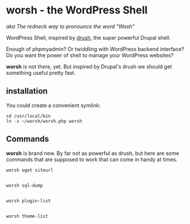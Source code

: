 # worsh - the WordPress Shell


*aka The redneck way to pronounce the word "Wash"*


WordPress Shell, inspired by [drush](http://drush.ws/), the super powerful Drupal shell.

Enough of phpmyadmin? Or twiddling with WordPress backend interface?
Do you want the power of shell to manage your WordPress websites?

**worsh** is not there, yet. But inspired by Drupal's drush we should
get something useful pretty fast.


## installation

You could create a convenient symlink:

    cd /usr/local/bin
    ln -s ~/worsh/worsh.php worsh



## Commands

**worsh** is brand new. By far not as powerful as drush, but here are
some commands that are supposed to work that can come in handy at times.


    worsh oget siteurl


    worsh sql-dump
    

    worsh plugin-list


    worsh theme-list